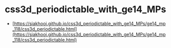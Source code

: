 # css3d_periodictable_with_ge14_MPs

* [https://siakhooi.github.io/css3d_periodictable_with_ge14_MPs/ge14_mp_118/css3d_periodictable.html](https://siakhooi.github.io/css3d_periodictable_with_ge14_MPs/ge14_mp_118/css3d_periodictable.html)
